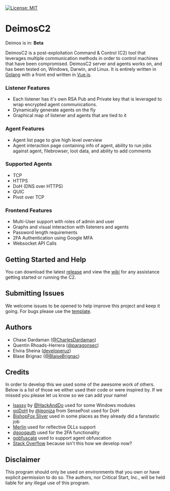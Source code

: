 [![License: MIT](https://img.shields.io/badge/License-MIT-yellow.svg)](https://github.com/DeimosC2/DeimosC2/blob/master/LICENSE)

# DeimosC2
Deimos is in: __Beta__

DeimosC2 is a post-exploitation Command & Control (C2) tool that leverages multiple communication methods in order to control machines that have been compromised. DeimosC2 server and agents works on, and has been tested on, Windows, Darwin, and Linux. It is entirely written in [Golang](https://golang.org/) with a front end written in [Vue.js](https://vuejs.org/).

### Listener Features
* Each listener has it's own RSA Pub and Private key that is leveraged to wrap encrypted agent communications.
* Dynamically generate agents on the fly
* Graphical map of listener and agents that are tied to it

### Agent Features
* Agent list page to give high level overview
* Agent interaction page containing info of agent, ability to run jobs against agent, filebrowser, loot data, and ability to add comments

### Supported Agents
* TCP
* HTTPS
* DoH (DNS over HTTPS)
* QUIC
* Pivot over TCP

### Frontend Features
* Multi-User support with roles of admin and user
* Graphs and visual interaction with listeners and agents
* Password length requirements
* 2FA Authentication using Google MFA
* Websocket API Calls

## Getting Started and Help
You can download the latest [release](https://github.com/DeimosC2/DeimosC2/releases) and view the [wiki](https://github.com/DeimosC2/DeimosC2/wiki) for any assistance getting started or running the C2.

## Submitting Issues
We welcome issues to be opened to help improve this project and keep it going. For bugs please use the [template](.github/ISSUE_TEMPLATE/bug_report.md).

## Authors
* Chase Dardaman ([@CharlesDardaman](https://twitter.com/CharlesDardaman))
* Quentin Rhoads-Herrera ([@paragonsec](https://twitter.com/paragonsec))
* Elvira Sheina ([developeruz](https://github.com/developeruz))
* Blase Brignac ([@BlaiseBrignac](https://twitter.com/BlaiseBrignac))

## Credits
In order to develop this we used some of the awesome work of others. Below is a list of those we either used their code or were inspired by. If we missed you please let us know so we can add your name!
* [lsassy](https://github.com/Hackndo/lsassy) by [@HackAndDo](https://twitter.com/HackAndDo) used for some Windows modules
* [goDoH](https://github.com/sensepost/goDoH) by [@leonjza](https://twitter.com/leonjza) from SensePost used for DoH
* [BishopFox Sliver](https://github.com/BishopFox/sliver) used in some places as they already did a fanstastic job
* [Merlin](https://github.com/Ne0nd0g/merlin) used for reflective DLLs support
* [dgoogauth](https://github.com/dgryski/dgoogauth) used for the 2FA functionality
* [gobfuscate](https://github.com/unixpickle/gobfuscate) used to support agent obfuscation
* [Stack Overflow](https://stackoverflow.com/) because isn't this how we develop now?

## Disclaimer
This program should only be used on environments that you own or have explicit permission to do so. The authors, nor Critical Start, Inc., will be held liable for any illegal use of this program.
